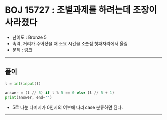 # BOJ 15727 : 조별과제를 하려는데 조장이 사라졌다
- 난이도 : Bronze 5
- 속력, 거리가 주어졌을 때 소요 시간을 소숫점 첫째자리에서 올림
- 문제 : [링크](https://www.acmicpc.net/problem/15727)

---  

## 풀이
```python
l = int(input())

answer = (l // 5) if l % 5 == 0 else (l // 5 + 1)
print(answer, end='')

```
- 5로 나눈 나머지가 0인지의 여부에 따라 case 분류하면 된다.

---

